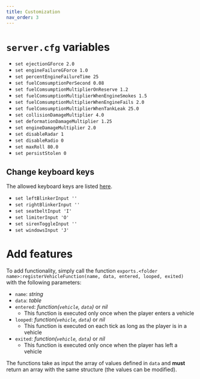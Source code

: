 ```yaml
---
title: Customization
nav_order: 3
---
```


# `server.cfg` variables

- `set ejectionGForce 2.0`
- `set engineFailureGForce 1.0`
- `set percentEngineFailureTime 25`
- `set fuelComsumptionPerSecond 0.08`
- `set fuelComsumptionMultiplierOnReserve 1.2`
- `set fuelComsumptionMultiplierWhenEngineSmokes 1.5`
- `set fuelComsumptionMultiplierWhenEngineFails 2.0`
- `set fuelComsumptionMultiplierWhenTankLeak 25.0`
- `set collisionDamageMultiplier 4.0`
- `set deformationDamageMultiplier 1.25`
- `set engineDamageMultiplier 2.0`
- `set disableRadar 1`
- `set disableRadio 0`
- `set maxRoll 80.0`
- `set persistStolen 0`

## Change keyboard keys

The allowed keyboard keys are listed [here](https://docs.fivem.net/docs/game-references/input-mapper-parameter-ids/keyboard/).

- `set leftBlinkerInput ''`
- `set rightBlinkerInput ''`
- `set seatbeltInput 'I'`
- `set limiterInput 'O'`
- `set sirenToggleInput ''`
- `set windowsInput 'J'`

# Add features

To add functionality, simply call the function `exports.<folder name>:registerVehicleFunction(name, data, entered, looped, exited)` with the following parameters:

- `name`: *string*
- `data`: *table*
- `entered`: *function(`vehicle`, `data`)* or *nil*
  - This function is executed only once when the player enters a vehicle
- `looped`: *function(`vehicle`, `data`)* or *nil*
  - This function is executed on each tick as long as the player is in a vehicle
- `exited`: *function(`vehicle`, `data`)* or *nil*
  - This function is executed only once when the player has left a vehicle

The functions take as input the array of values defined in `data` and **must** return an array with the same structure (the values can be modified).

